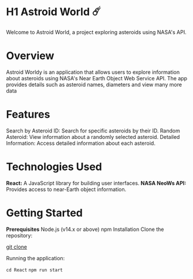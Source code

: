 # H1  Astroid World ☄️
Welcome to  Astroid World, a project exploring asteroids using NASA's API.

# Overview
 Astroid Worldy is an application that allows users to explore information about asteroids using NASA's Near Earth Object Web Service API. The app provides details such as asteroid names, diameters and view many more data 

# Features
Search by Asteroid ID: Search for specific asteroids by their ID.
Random Asteroid: View information about a randomly selected asteroid.
Detailed Information: Access detailed information about each asteroid.

# Technologies Used
**React:** A JavaScript library for building user interfaces.
**NASA NeoWs API:** Provides access to near-Earth object information.

# Getting Started
**Prerequisites**
Node.js (v14.x or above)
npm 
Installation
Clone the repository:

[git clone]([https://www.example.com](https://github.com/Sachin-201/React/AstroidWorld.git))

Running the application:

``cd React``
``npm run start``
